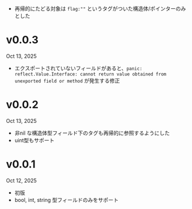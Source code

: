 - 再帰的にたどる対象は `flag:""` というタグがついた構造体/ポインターのみとした

v0.0.3
======
Oct 13, 2025

- エクスポートされていないフィールドがあると、`panic: reflect.Value.Interface: cannot return value obtained from unexported field or method` が発生する修正

v0.0.2
======
Oct 13, 2025

- 非nil な構造体型フィールド下のタグも再帰的に参照するようにした
- uint型もサポート

v0.0.1
======
Oct 12, 2025

- 初版
- bool, int, string 型フィールドのみをサポート
